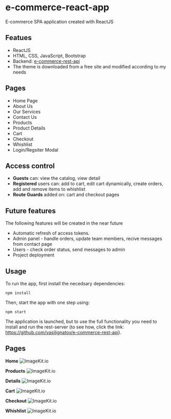 # e-commerce-react-app

E-commerce SPA application created with ReactJS

## Featues
* ReactJS
* HTML, CSS, JavaScript, Bootstrap
* Backend: [e-commerce-rest-api](https://github.com/vasilignatov/e-commerce-rest-api)
* Тhe theme is downloaded from a free site and modified according to my needs

## Pages 
* Home Page 
* About Us
* Our Services
* Contact Us
* Products 
* Product Details
* Cart
* Checkout
* Whishlist
* Login/Regsiter Modal 


## Access control
* **Guests** can: view the catalog, view detail 
* **Registered** users can: add to cart, edit cart dynamically, create orders, add and remove items to whishlist
* **Route Guards** added on: cart and checkout pages


## Future features
The following features will be created in the near future
* Automatic refresh of access tokens.
* Admin panel - handle orders, update team members, recive messages from contact page
* Users - check order status, send messages to admin
* Project deployment

## Usage

To run the app, first install the necedsary dependencies:

`npm install` 

Then, start the app with one step using:

`npm start`

The application is launched, but to use the full functionality you need to install and run the rest-server (to see how, click the link: https://github.com/vasilignatov/e-commerce-rest-api).


## Pages

**Home**
![ImageKit.io](https://ik.imagekit.io/8brpz6ecl/e-commerce-react/Pages/home.png?updatedAt=1697539556810)

**Products**
![ImageKit.io](https://ik.imagekit.io/8brpz6ecl/e-commerce-react/Pages/image.png?updatedAt=1697540311542)

**Details**
![ImageKit.io](https://ik.imagekit.io/8brpz6ecl/e-commerce-react/Pages/details.png?updatedAt=1697541426913)

**Cart**
![ImageKit.io](https://ik.imagekit.io/8brpz6ecl/e-commerce-react/Pages/cart.png?updatedAt=1697541423251)

**Checkout**
![ImageKit.io](https://ik.imagekit.io/8brpz6ecl/e-commerce-react/Pages/checkout.png?updatedAt=1697541429489)

**Whishlist**
![ImageKit.io](https://ik.imagekit.io/8brpz6ecl/e-commerce-react/Pages/whishlist.png?updatedAt=1697541420202)